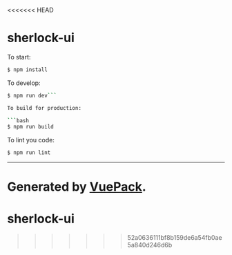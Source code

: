 <<<<<<< HEAD
# sherlock-ui

To start:

```bash
$ npm install
```

To develop:

```bash
$ npm run dev```

To build for production:

```bash
$ npm run build
```

To lint you code:

```bash
$ npm run lint
```


---

Generated by [VuePack](https://github.com/egoist/vuepack).
=======
# sherlock-ui
>>>>>>> 52a0636111bf8b159de6a54fb0ae5a840d246d6b
